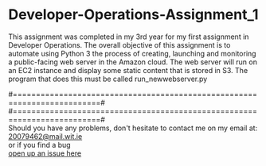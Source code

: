 # Developer-Operations-Assignment_1
This assignment was completed in my 3rd year for my first assignment in Developer Operations. The overall objective of this assignment is to automate using Python 3 the process of creating, launching and monitoring a public-facing web server in the Amazon cloud. The web
server will run on an EC2 instance and display some static content that is stored in S3. The
program that does this must be called run_newwebserver.py









#=========================================================================#
#=========================================================================#
<br> Should you have any problems, don't hesitate to contact me on my email at:</br>
[20079462@mail.wit.ie](mailto:20079462@mail.wit.ie)
<br>or if you find a bug </br>[open up an issue here](https://github.com/EazyRob97/https://github.com/robertsolomon97/Developer-Operations-Assignment_1/issues)
